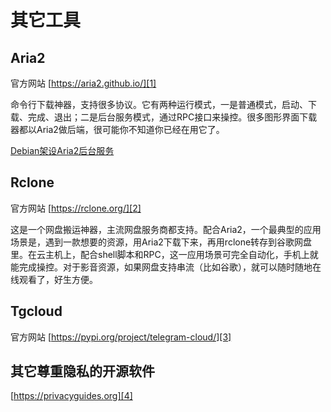 # 其它工具

## Aria2

官方网站 [https://aria2.github.io/][1]

命令行下载神器，支持很多协议。它有两种运行模式，一是普通模式，启动、下载、完成、退出；二是后台服务模式，通过RPC接口来操控。很多图形界面下载器都以Aria2做后端，很可能你不知道你已经在用它了。

[Debian架设Aria2后台服务](./aria2.md)

## Rclone

官方网站 [https://rclone.org/][2]

这是一个网盘搬运神器，主流网盘服务商都支持。配合Aria2，一个最典型的应用场景是，遇到一款想要的资源，用Aria2下载下来，再用rclone转存到谷歌网盘里。在云主机上，配合shell脚本和RPC，这一应用场景可完全自动化，手机上就能完成操控。对于影音资源，如果网盘支持串流（比如谷歌），就可以随时随地在线观看了，好生方便。

## Tgcloud

官方网站 [https://pypi.org/project/telegram-cloud/][3]

## 其它尊重隐私的开源软件

[https://privacyguides.org][4]

[1]: https://aria2.github.io/
[2]: https://rclone.org/
[3]: https://pypi.org/project/telegram-cloud/
[4]: https://privacyguides.org

